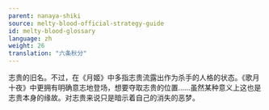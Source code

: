 ```yaml
---
parent: nanaya-shiki
source: melty-blood-official-strategy-guide
id: melty-blood-glossary
language: zh
weight: 26
translation: "六条秋分"
---
```


志贵的旧名。不过，在《月姬》中多指志贵流露出作为杀手的人格的状态。《歌月十夜》中更拥有明确意志地登场，想要夺取志贵的位置……虽然某种意义上这也是志贵本身的缘故。对志贵来说只是暗示着自己的消失的恶梦。
